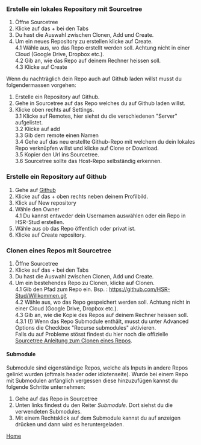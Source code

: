 ### Erstelle ein lokales Repository mit Sourcetree
1. Öffne Sourcetree 
2. Klicke auf das + bei den Tabs  
3. Du hast die Auswahl zwischen Clonen, Add und Create.  
4. Um ein neues Repository zu erstellen klicke auf Create.  
4.1 Wähle aus, wo das Repo erstellt werden soll. Achtung nicht in einer Cloud (Google Drive, Dropbox etc.).  
4.2  Gib an, wie das Repo auf deinem Rechner heissen soll.  
4.3 Klicke auf Create  
  
Wenn du nachträglich dein Repo auch auf Github laden willst musst du folgendermassen vorgehen:  
1. Erstelle ein Repository auf Github.  
2. Gehe in Sourcetree auf das Repo welches du auf Github laden willst.  
3. Klicke oben rechts auf Settings.  
3.1 Klicke auf Remotes, hier siehst du die verschiedenen "Server" aufgelistet.  
3.2 Klicke auf add  
3.3 Gib dem remote einen Namen  
3.4 Gehe auf das neu erstellte Github-Repo mit welchem du dein lokales Repo verknüpfen willst und klicke auf Clone or Download.  
3.5 Kopier den Url ins Sourcetree.  
3.6 Sourcetree sollte das Host-Repo selbständig erkennen.  

### Erstelle ein Repository auf Github
1. Gehe auf [Github](www.github.com)  
2. Klicke auf das + oben rechts neben deinem Profilbild.  
3. Klick auf New repository
4. Wähle den Owner  
4.1 Du kannst entweder dein Usernamen auswählen oder ein Repo in HSR-Stud erstellen.  
5. Wähle aus ob das Repo öffentlich oder privat ist.
6. Klicke auf Create repository.

### Clonen eines Repos mit Sourcetree
1. Öffne Sourcetree  
2. Klicke auf das + bei den Tabs  
3. Du hast die Auswahl zwischen Clonen, Add und Create.  
4. Um ein bestehendes Repo zu Clonen, klicke auf Clonen.  
4.1 Gib den Pfad zum Repo ein. Bsp. : https://github.com/HSR-Stud/Willkommen.git  
4.2 Wähle aus, wo das Repo gespeichert werden soll. Achtung nicht in einer Cloud (Google Drive, Dropbox etc.).  
4.3 Gib an, wie die Kopie des Repos auf deinem Rechner heissen soll.  
4.3.1 (!) Wenn das Repo Submodule enthält, musst du unter Advanced Options die Checkbox "Recurse submodules" aktivieren.  
Falls du auf Probleme stösst findest du hier noch die offizielle [Sourcetree Anleitung zum Clonen eines Repos](https://confluence.atlassian.com/bitbucket/clone-a-repository-223217891.html). 

#### Submodule
Submodule sind eigenständige Repos, welche als Inputs in andere Repos gelinkt wurden (oftmals header oder idiotenseite). 
Wurde bei einem Repo mit Submodulen anfänglich vergessen diese hinzuzufügen kannst du folgende Schritte unternehmen:  
1. Gehe auf das Repo in Sourcetree
2. Unten links findest du den Reiter *Submodule*. Dort siehst du die verwendeten Submodules.  
3. Mit einem Rechtsklick auf dem Submodule kannst du auf anzeigen drücken und dann wird es heruntergeladen.

<!---
## Wer sieht was?
### Private and Public

### Lese und Schreibrechte
--->


[Home](https://github.com/HSR-Stud/Willkommen)


